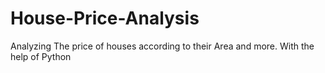 # House-Price-Analysis
Analyzing The price of houses according to their Area and more. With the help of Python
